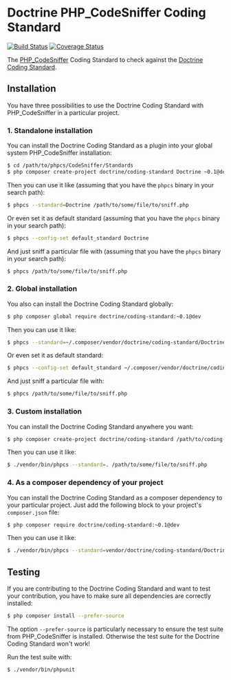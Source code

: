 Doctrine PHP_CodeSniffer Coding Standard
========================================

[![Build Status](https://secure.travis-ci.org/doctrine/coding-standard.png?branch=master)](http://travis-ci.org/doctrine/coding-standard)
[![Coverage Status](https://coveralls.io/repos/doctrine/coding-standard/badge.png?branch=master)](https://coveralls.io/r/doctrine/coding-standard?branch=master)

The [PHP_CodeSniffer](https://github.com/squizlabs/PHP_CodeSniffer) Coding Standard to check against the [Doctrine Coding Standard](https://github.com/deeky666/doctrine-coding-standard/blob/master/Docs/README.md).

Installation
------------

You have three possibilities to use the Doctrine Coding Standard with PHP_CodeSniffer in a particular project.

### 1. Standalone installation

You can install the Doctrine Coding Standard as a plugin into your global system PHP_CodeSniffer installation:

```bash
$ cd /path/to/phpcs/CodeSniffer/Standards
$ php composer create-project doctrine/coding-standard Doctrine ~0.1@dev
```

Then you can use it like
(assuming that you have the `phpcs` binary in your search path):

```bash
$ phpcs --standard=Doctrine /path/to/some/file/to/sniff.php
```

Or even set it as default standard
(assuming that you have the `phpcs` binary in your search path):

```bash
$ phpcs --config-set default_standard Doctrine
```

And just sniff a particular file with
(assuming that you have the `phpcs` binary in your search path):

```bash
$ phpcs /path/to/some/file/to/sniff.php
```

### 2. Global installation

You also can install the Doctrine Coding Standard globally:

```bash
$ php composer global require doctrine/coding-standard:~0.1@dev
```

Then you can use it like:

```bash
$ phpcs --standard=~/.composer/vendor/doctrine/coding-standard/Doctrine /path/to/some/file/to/sniff.php
```

Or even set it as default standard:

```bash
$ phpcs --config-set default_standard ~/.composer/vendor/doctrine/coding-standard/Doctrine
```

And just sniff a particular file with:

```bash
$ phpcs /path/to/some/file/to/sniff.php
```

### 3. Custom installation

You can install the Doctrine Coding Standard anywhere you want:

```bash
$ php composer create-project doctrine/coding-standard /path/to/coding-standard/Doctrine ~0.1@dev
```

Then you can use it like:

```bash
$ ./vendor/bin/phpcs --standard=. /path/to/some/file/to/sniff.php
```

### 4. As a composer dependency of your project

You can install the Doctrine Coding Standard as a composer dependency to your particular project.
Just add the following block to your project's `composer.json` file:

```bash
$ php composer require doctrine/coding-standard:~0.1@dev
```

Then you can use it like:

```bash
$ ./vendor/bin/phpcs --standard=vendor/doctrine/coding-standard/Doctrine /path/to/some/file/to/sniff.php
```

Testing
-------

If you are contributing to the Doctrine Coding Standard and want to test your contribution, you have to
make sure all dependencies are correctly installed:

```bash
$ php composer install --prefer-source
```

The option `--prefer-source` is particularly necessary to ensure the test suite from PHP_CodeSniffer is
installed. Otherwise the test suite for the Doctrine Coding Standard won't work!

Run the test suite with:

```bash
$ ./vendor/bin/phpunit
```
